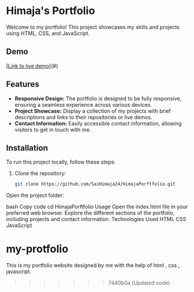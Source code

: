 # Himaja's Portfolio

Welcome to my portfolio! This project showcases my skills and projects using HTML, CSS, and JavaScript.

## Demo

[[Link to live demo](https://saihimaja24.github.io/HimajaPorftfolio/)](#) 

## Features

- **Responsive Design:** The portfolio is designed to be fully responsive, ensuring a seamless experience across various devices.
- **Project Showcase:** Display a collection of my projects with brief descriptions and links to their repositories or live demos.
- **Contact Information:** Easily accessible contact information, allowing visitors to get in touch with me.

## Installation

To run this project locally, follow these steps:

1. Clone the repository:

   ```bash
   git clone https://github.com/SaiHimaja24/HimajaPorftfolio.git
Open the project folder:

bash
Copy code
cd HimajaPorftfolio
Usage
Open the index.html file in your preferred web browser.
Explore the different sections of the portfolio, including projects and contact information.
Technologies Used
HTML
CSS
JavaScript
# my-protfolio
This is my portfolio website designed by me with the help of html , css , javascript. 

































>>>>>>> 7440b0a (Updated code)
